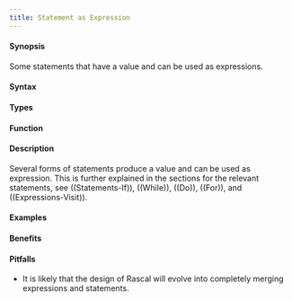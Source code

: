 ```yaml
---
title: Statement as Expression
---
```


#### Synopsis

Some statements that have a value and can be used as expressions.

#### Syntax

#### Types

#### Function

#### Description

Several forms of statements produce a value and can be used as expression. 
This is further explained in the sections for the relevant statements, see ((Statements-If)), ((While)), ((Do)), ((For)), and ((Expressions-Visit)).

#### Examples

#### Benefits

#### Pitfalls

* It is likely that the design of Rascal will evolve into completely merging expressions and statements.

